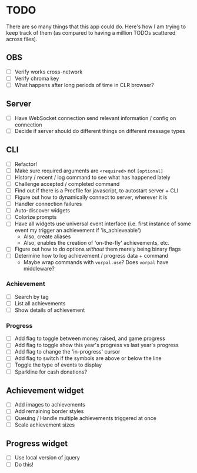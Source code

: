 # TODO
There are so many things that this app could do. Here's how I am trying to keep
track of them (as compared to having a million TODOs scattered across files).

## OBS
- [ ] Verify works cross-network
- [ ] Verify chroma key
- [ ] What happens after long periods of time in CLR browser?

## Server
- [ ] Have WebSocket connection send relevant information / config on connection
- [ ] Decide if server should do different things on different message types

## CLI
- [ ] Refactor!
- [ ] Make sure required arguments are `<required>` not `[optional]`
- [ ] History / recent / log command to see what has happened lately
- [ ] Challenge accepted / completed command
- [ ] Find out if there is a Procfile for javascript, to autostart server + CLI
- [ ] Figure out how to dynamically connect to server, wherever it is
- [ ] Handler connection failures
- [ ] Auto-discover widgets
- [ ] Colorize prompts
- [ ] Have all widgets use universal event interface (i.e. first instance of some event my trigger an achievement if 'is_achieveable')
  - Also, create aliases
  - Also, enables the creation of 'on-the-fly' achievements, etc.
- [ ] Figure out how to do options *without* them merely being binary flags
- [ ] Determine how to log achievement / progress data + command
  - Maybe wrap commands with `vorpal.use`? Does `vorpal` have middleware?

### Achievement
- [ ] Search by tag
- [ ] List all achievements
- [ ] Show details of achievement

### Progress
- [ ] Add flag to toggle between money raised, and game progress
- [ ] Add flag to toggle show this year's progress vs last year's progress
- [ ] Add flag to change the 'in-progress' cursor
- [ ] Add flag to switch if the symbols are above or below the line
- [ ] Toggle the type of events to display
- [ ] Sparkline for cash donations?

## Achievement widget
- [ ] Add images to achievements
- [ ] Add remaining border styles
- [ ] Queuing / Handle multiple achievements triggered at once
- [ ] Scale achievement sizes

## Progress widget
- [ ] Use local version of jquery
- [ ] Do this!
